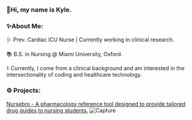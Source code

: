 ### 👋Hi, my name is Kyle.

### ✨About Me: 

🩺  Prev. Cardiac ICU Nurse | Currently working in clinical research. 

📚 B.S. in Nursing @ Miami University, Oxford.

⚕️ Currently, I come from a clinical background and am interested in the intersectionality of coding and healthcare technology. 

### ⚙️ Projects: 

[Nursebro - A pharmacology reference tool designed to provide tailored drug guides to nursing students.](https://www.nursebro.com/)
![Capture](https://user-images.githubusercontent.com/122202644/231327471-0d41d802-a098-4db1-a44f-f037f0951e24.PNG)


